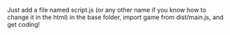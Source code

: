 Just add a file named script.js (or any other name if you know how to change it in the html) in the base folder, import game from dist/main.js, and get coding!